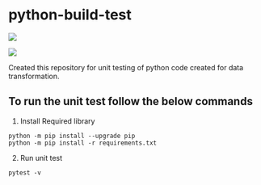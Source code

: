 # python-build-test

![](https://github.com/Gyogeshwar/python-build-test/blob/main/.github/workflows/build.yml/badge.svg)

![](https://img.shields.io/badge/build-passing-green)

Created this repository for unit testing of python code created for data transformation.

## To run the unit test follow the below commands

1. Install Required library

```shell
python -m pip install --upgrade pip
python -m pip install -r requirements.txt
```

2. Run unit test 

```shell
pytest -v
```

